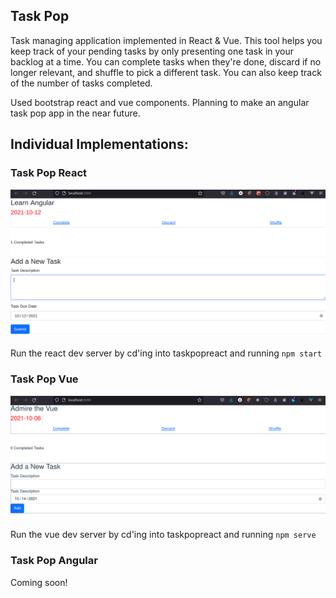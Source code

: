 ## Task Pop

Task managing application implemented in React & Vue. This tool helps you keep track of your pending tasks by only presenting one task in your backlog at a time. You can complete tasks when they're done, discard if no longer relevant, and shuffle to pick a different task. You can also keep track of the number of tasks completed.

Used bootstrap react and vue components. Planning to make an angular task pop app in the near future.

## Individual Implementations:

### Task Pop React

![](artifacts/reacttaskpop.png)

Run the react dev server by cd'ing into taskpopreact and running `npm start`

### Task Pop Vue

![](artifacts/vuetaskpop.png)

Run the vue dev server by cd'ing into taskpopreact and running `npm serve`

### Task Pop Angular

Coming soon!